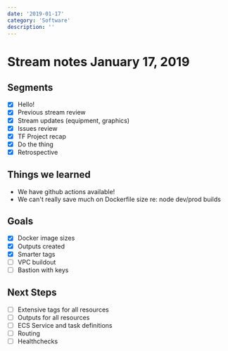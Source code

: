 ```yaml
---
date: '2019-01-17'
category: 'Software'
description: ''
---
```


# Stream notes January 17, 2019

## Segments

- [x] Hello!
- [x] Previous stream review
- [x] Stream updates (equipment, graphics)
- [x] Issues review
- [x] TF Project recap
- [x] Do the thing
- [x] Retrospective

## Things we learned

- We have github actions available!
- We can't really save much on Dockerfile size re: node dev/prod builds

## Goals

- [x] Docker image sizes
- [x] Outputs created
- [x] Smarter tags
- [ ] VPC buildout
- [ ] Bastion with keys

## Next Steps

- [ ] Extensive tags for all resources
- [ ] Outputs for all resources
- [ ] ECS Service and task definitions
- [ ] Routing
- [ ] Healthchecks
